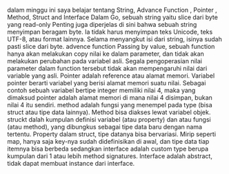 dalam minggu ini saya belajar tentang String, Advance Function , Pointer , Method, Struct and Interface
Dalam Go, sebuah string yaitu slice dari byte yang read-only Penting juga diperjelas di sini bahwa sebuah string menyimpan beragam byte. Ia tidak harus menyimpan teks Unicode, teks UTF-8, atau format lainnya. Selama menyangkut isi dari string, isinya sudah pasti slice dari byte. 
advence function Passing by value, sebuah function hanya akan melakukan copy nilai ke dalam parameter, dan tidak akan melakukan perubahan pada variabel asli. Segala pengoperasian nilai parameter dalam function tersebut tidak akan mempengaruhi nilai dari variable yang asli.
Pointer adalah reference atau alamat memori. Variabel pointer berarti variabel yang berisi alamat memori suatu nilai. Sebagai contoh sebuah variabel bertipe integer memiliki nilai 4, maka yang dimaksud pointer adalah alamat memori di mana nilai 4 disimpan, bukan nilai 4 itu sendiri.
method adalah fungsi yang menempel pada type (bisa struct atau tipe data lainnya). Method bisa diakses lewat variabel objek.
struckt dalah kumpulan definisi variabel (atau property) dan atau fungsi (atau method), yang dibungkus sebagai tipe data baru dengan nama tertentu. Property dalam struct, tipe datanya bisa bervariasi. Mirip seperti map, hanya saja key-nya sudah didefinisikan di awal, dan tipe data tiap itemnya bisa berbeda 
sedangkan interface adalah custom type berupa kumpulan dari 1 atau lebih method signatures. Interface adalah abstract, tidak dapat membuat instance dari interface.